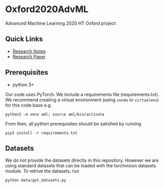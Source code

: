 # Oxford2020AdvML
Advanced Machine Learning 2020 HT Oxford project

## Quick Links
* [Research Notes](https://docs.google.com/spreadsheets/d/1y8K3G4ih2Ta9uB6wM7noJpNtmomSwDDZmKUIKUfGlTk/edit#gid=0)
* [Research Paper](https://arxiv.org/abs/1801.03558)

## Prerequisites

* python 3+

Our code uses PyTorch. We include a requirements file (requirements.txt). We recommend creating a virtual environment (using ```conda``` or ```virtualenv```) for this code base e.g.

```python3 -m venv aml; source aml/bin/activate```

From then, all python prerequisites should be satisfied by running

```pip3 install -r requirements.txt```

## Datasets

We do not provide the datasets directly in this repository. However we are using standard datasets that can be loaded with the torchvision datasets module. To retrive the datasets, run

```python data/get_datasets.py```
